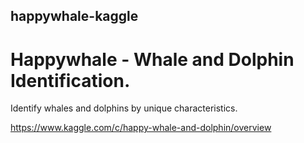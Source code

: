 ## happywhale-kaggle
# Happywhale - Whale and Dolphin Identification. 
Identify whales and dolphins by unique characteristics. 

https://www.kaggle.com/c/happy-whale-and-dolphin/overview
